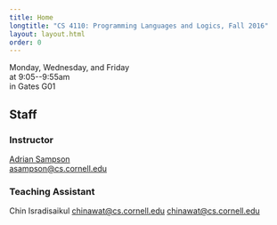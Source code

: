 ```yaml
---
title: Home
longtitle: "CS 4110: Programming Languages and Logics, Fall 2016"
layout: layout.html
order: 0
---
```

Monday, Wednesday, and Friday  
at 9:05--9:55am  
in Gates G01

## Staff

### Instructor

[Adrian Sampson][adrian]  
[asampson@cs.cornell.edu](mailto:asampson@cs.cornell.edu)

### Teaching Assistant

Chin Isradisaikul <chinawat@cs.cornell.edu>
[chinawat@cs.cornell.edu](mailto:chinawat@cs.cornell.edu)

[adrian]: http://www.cs.cornell.edu/~asampson/

